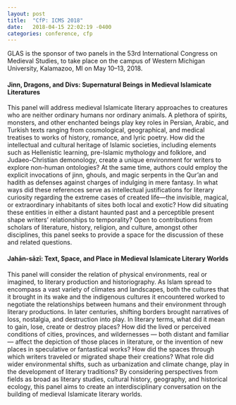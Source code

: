 ```yaml
---
layout: post
title:  "CfP: ICMS 2018"
date:   2018-04-15 22:02:19 -0400
categories: conference, cfp
---
```


GLAS is the sponsor of two panels in the 53rd International Congress on Medieval Studies, to take place on the campus of Western Michigan University, Kalamazoo, MI on May 10–13, 2018.

#### Jinn, Dragons, and Divs: Supernatural Beings in Medieval Islamicate Literatures

This panel will address medieval Islamicate literary approaches to creatures who are neither ordinary humans nor ordinary animals. A plethora of spirits, monsters, and other enchanted beings play key roles in Persian, Arabic, and Turkish texts ranging from cosmological, geographical, and medical treatises to works of history, romance, and lyric poetry. How did the intellectual and cultural heritage of Islamic societies, including elements such as Hellenistic learning, pre-Islamic mythology and folklore, and Judaeo-Christian demonology, create a unique environment for writers to explore non-human ontologies? At the same time, authors could employ the explicit invocations of jinn, ghouls, and magic serpents in the Qur’an and hadith as defenses against charges of indulging in mere fantasy. In what ways did these references serve as intellectual justifications for literary curiosity regarding the extreme cases of created life—the invisible, magical, or extraordinary inhabitants of sites both local and exotic? How did situating these entities in either a distant haunted past and a perceptible present shape writers’ relationships to temporality? Open to contributions from scholars of literature, history, religion, and culture, amongst other disciplines, this panel seeks to provide a space for the discussion of these and related questions. 

#### Jahān-sāzī: Text, Space, and Place in Medieval Islamicate Literary Worlds

This panel will consider the relation of physical environments, real or imagined, to literary production and historiography. As Islam spread to encompass a vast variety of climates and landscapes, both the cultures that it brought in its wake and the indigenous cultures it encountered worked to negotiate the relationships between humans and their environment through literary productions. In later centuries, shifting borders brought narratives of loss, nostalgia, and destruction into play. In literary terms, what did it mean to gain, lose, create or destroy places? How did the lived or perceived conditions of cities, provinces, and wildernesses — both distant and familiar — affect the depiction of those places in literature, or the invention of new places in speculative or fantastical works? How did the spaces through which writers traveled or migrated shape their creations? What role did wider environmental shifts, such as urbanization and climate change, play in the development of literary traditions? By considering perspectives from fields as broad as literary studies, cultural history, geography, and historical ecology, this panel aims to create an interdisciplinary conversation on the building of medieval Islamicate literary worlds.